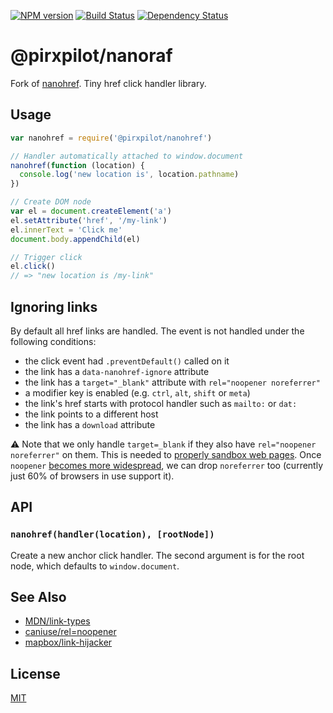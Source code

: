 [![NPM version][npm-image]][npm-url]
[![Build Status][build-image]][build-url]
[![Dependency Status][deps-image]][deps-url]

# @pirxpilot/nanoraf

Fork of [nanohref]. Tiny href click handler library.

## Usage
```js
var nanohref = require('@pirxpilot/nanohref')

// Handler automatically attached to window.document
nanohref(function (location) {
  console.log('new location is', location.pathname)
})

// Create DOM node
var el = document.createElement('a')
el.setAttribute('href', '/my-link')
el.innerText = 'Click me'
document.body.appendChild(el)

// Trigger click
el.click()
// => "new location is /my-link"
```

## Ignoring links
By default all href links are handled. The event is not handled under the
following conditions:
- the click event had `.preventDefault()` called on it
- the link has a `data-nanohref-ignore` attribute
- the link has a `target="_blank"` attribute with `rel="noopener noreferrer"`
- a modifier key is enabled (e.g. `ctrl`, `alt`, `shift` or `meta`)
- the link's href starts with protocol handler such as `mailto:` or `dat:`
- the link points to a different host
- the link has a `download` attribute

:warning: Note that we only handle `target=_blank` if they also have
`rel="noopener noreferrer"` on them. This is needed to [properly sandbox web
pages](https://mathiasbynens.github.io/rel-noopener/). Once `noopener` [becomes
more widespread](http://caniuse.com/#feat=rel-noopener), we can drop
`noreferrer` too (currently just 60% of browsers in use support it).

## API
### `nanohref(handler(location), [rootNode])`
Create a new anchor click handler. The second argument is for the root node,
which defaults to `window.document`.

## See Also
- [MDN/link-types](https://developer.mozilla.org/en-US/docs/Web/HTML/Link_types)
- [caniuse/rel=noopener](http://caniuse.com/#feat=rel-noopener)
- [mapbox/link-hijacker](https://github.com/mapbox/link-hijacker)

## License
[MIT](https://tldrlegal.com/license/mit-license)

[nanohref]: https://npmjs.org/package/nanohref

[npm-image]: https://img.shields.io/npm/v/@pirxpilot/nanohref
[npm-url]: https://npmjs.org/package/@pirxpilot/nanohref

[build-url]: https://github.com/pirxpilot/nanohref/actions/workflows/check.yaml
[build-image]: https://img.shields.io/github/workflow/status/pirxpilot/nanohref/check

[deps-image]: https://img.shields.io/librariesio/release/npm/@pirxpilot/nanohref
[deps-url]: https://libraries.io/npm/@pirxpilot%2Fnanohref
